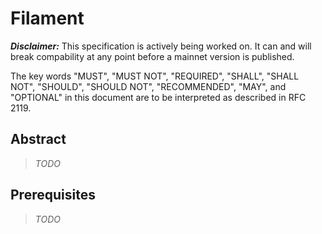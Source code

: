 # Filament

***Disclaimer:*** This specification is actively being worked on. It can and will
break compability at any point before a mainnet version is published.

The key words "MUST", "MUST NOT", "REQUIRED", "SHALL", "SHALL NOT", "SHOULD",
"SHOULD NOT", "RECOMMENDED", "MAY", and "OPTIONAL" in this document are to be
interpreted as described in RFC 2119.

## Abstract

> *TODO*

## Prerequisites

> *TODO*

